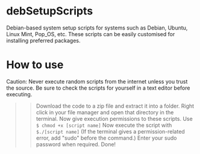 # debSetupScripts
Debian-based system setup scripts for systems such as Debian, Ubuntu, Linux Mint, Pop_OS, etc. These scripts can be easily customised for installing preferred packages. 
# How to use
Caution: Never execute random scripts from the internet unless you trust the source. Be sure to check the scripts for yourself in a text editor before executing. 
>> Download the code to a zip file and extract it into a folder. 
>> Right click in your file manager and open that directory in the terminal.
>> Now give execution permissions to these scripts. Use ```$ chmod +x [script name]```
>> Now execute the script with ```$./[script name]``` (If the terminal gives a permission-related error, add "sudo" before the command.)
>> Enter your sudo password when required.
>> Done!

